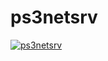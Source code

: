 # ps3netsrv

[![ps3netsrv](https://snapcraft.io/ps3netsrv/badge.svg)](https://snapcraft.io/ps3netsrv)

